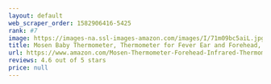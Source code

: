 ```yaml
---
layout: default 
﻿web_scraper_order: 1582906416-5425
rank: #7
image: https://images-na.ssl-images-amazon.com/images/I/71m09bc5aiL.jpg
title: Mosen Baby Thermometer, Thermometer for Fever Ear and Forehead, Kid and Adult Thermometer,4 Modes Digital Medical Infrared Thermometro for…
url: https://www.amazon.com/Mosen-Thermometer-Forehead-Infrared-Thermometro/dp/B07MY715MQ/ref=zg_mw_baby-products_7?_encoding=UTF8&psc=1&refRID=H8PZBTHGT35TKAKMD83D
reviews: 4.6 out of 5 stars
price: null
---
```

